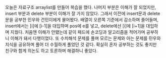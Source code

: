 오늘은 자료구조 arraylist를 만들어 복습을 했다. 나머지 부분은 이해가 잘 되었지만, insert 부분과 delete 부분이 이해가 잘 가지 않았다. 그래서 이전에 insert문과 delete문을 공부한 민우와 건민이에게 물어봤다. 
배열이 오른쪽 기준에서 감소하며 줄어들며, insert에서는 [i]에 [i-1]을 대입하며 pos에 e를 넣고, delete에선 [i]에 [i+1]을 대입하며 지웠다. 처음엔 이해가 안됐는데 같이 패드에 손코딩과 알고리즘을 적어가며
공부하니 이해가 돼서 다행이었다. 또 수치해석 문제를 풀며 모르는 문제와 아는 문제를 민우와 지식을 공유하며 풀어 더 수월하게 풀었던 것 같다. 확실히 혼자 공부하는 것도 좋지만 친구와 함계 의논도 하고 토론하며 해결하니 좋았다.
